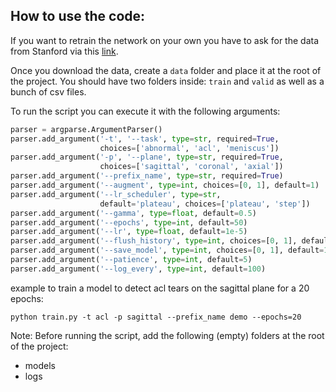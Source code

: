 

## How to use the code:

If you want to retrain the network on your own you have to ask for the data from Stanford via this <a href="https://stanfordmlgroup.github.io/competitions/mrnet/">link</a>.

Once you download the data, create a `data` folder and place it at the root of the project. You should have two folders inside: `train` and `valid` as well as a bunch of csv files.

To run the script you can execute it with the following arguments:


```python
parser = argparse.ArgumentParser()
parser.add_argument('-t', '--task', type=str, required=True,
                    choices=['abnormal', 'acl', 'meniscus'])
parser.add_argument('-p', '--plane', type=str, required=True,
                    choices=['sagittal', 'coronal', 'axial'])
parser.add_argument('--prefix_name', type=str, required=True)
parser.add_argument('--augment', type=int, choices=[0, 1], default=1)
parser.add_argument('--lr_scheduler', type=str,
                    default='plateau', choices=['plateau', 'step'])
parser.add_argument('--gamma', type=float, default=0.5)
parser.add_argument('--epochs', type=int, default=50)
parser.add_argument('--lr', type=float, default=1e-5)
parser.add_argument('--flush_history', type=int, choices=[0, 1], default=0)
parser.add_argument('--save_model', type=int, choices=[0, 1], default=1)
parser.add_argument('--patience', type=int, default=5)
parser.add_argument('--log_every', type=int, default=100)
```

example to train a model to detect acl tears on the sagittal plane for a 20 epochs:

`python train.py -t acl -p sagittal --prefix_name demo --epochs=20`

Note: Before running the script, add the following (empty) folders at the root of the project:
- models
- logs